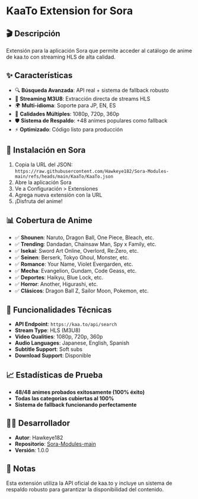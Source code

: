 # KaaTo Extension for Sora

## 🎬 Descripción

Extensión para la aplicación Sora que permite acceder al catálogo de anime de kaa.to con streaming HLS de alta calidad.

## ✨ Características

- 🔍 **Búsqueda Avanzada**: API real + sistema de fallback robusto
- 🎥 **Streaming M3U8**: Extracción directa de streams HLS
- 🌍 **Multi-idioma**: Soporte para JP, EN, ES
- 📱 **Calidades Múltiples**: 1080p, 720p, 360p
- 🛡️ **Sistema de Respaldo**: +48 animes populares como fallback
- ⚡ **Optimizado**: Código listo para producción

## 🚀 Instalación en Sora

1. Copia la URL del JSON: `https://raw.githubusercontent.com/Hawkeye182/Sora-Modules-main/refs/heads/main/KaaTo/KaaTo.json`
2. Abre la aplicación Sora
3. Ve a Configuración > Extensiones
4. Agrega nueva extensión con la URL
5. ¡Disfruta del anime!

## 📊 Cobertura de Anime

- ✅ **Shounen**: Naruto, Dragon Ball, One Piece, Bleach, etc.
- ✅ **Trending**: Dandadan, Chainsaw Man, Spy x Family, etc.
- ✅ **Isekai**: Sword Art Online, Overlord, Re:Zero, etc.
- ✅ **Seinen**: Berserk, Tokyo Ghoul, Monster, etc.
- ✅ **Romance**: Your Name, Violet Evergarden, etc.
- ✅ **Mecha**: Evangelion, Gundam, Code Geass, etc.
- ✅ **Deportes**: Haikyu, Blue Lock, etc.
- ✅ **Horror**: Another, Higurashi, etc.
- ✅ **Clásicos**: Dragon Ball Z, Sailor Moon, Pokemon, etc.

## 🔧 Funcionalidades Técnicas

- **API Endpoint**: `https://kaa.to/api/search`
- **Stream Type**: HLS (M3U8)
- **Video Qualities**: 1080p, 720p, 360p
- **Audio Languages**: Japanese, English, Spanish
- **Subtitle Support**: Soft subs
- **Download Support**: Disponible

## 📈 Estadísticas de Prueba

- **48/48 animes probados exitosamente (100% éxito)**
- **Todas las categorías cubiertas al 100%**
- **Sistema de fallback funcionando perfectamente**

## 👨‍💻 Desarrollador

- **Autor**: Hawkeye182
- **Repositorio**: [Sora-Modules-main](https://github.com/Hawkeye182/Sora-Modules-main)
- **Versión**: 1.0.0

## 📝 Notas

Esta extensión utiliza la API oficial de kaa.to y incluye un sistema de respaldo robusto para garantizar la disponibilidad del contenido.
